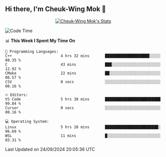 ## Hi there, I'm Cheuk-Wing Mok 👋

<!--
**mozro0327/mozro0327** is a ✨ _special_ ✨ repository because its `README.md` (this file) appears on your GitHub profile.

Here are some ideas to get you started:

- 🔭 I’m currently working on ...
- 🌱 I’m currently learning ...
- 👯 I’m looking to collaborate on ...
- 🤔 I’m looking for help with ...
- 💬 Ask me about ...
- 📫 How to reach me: ...
- 😄 Pronouns: ...
- ⚡ Fun fact: ...
-->

<p align="center">
  <a href="https://github.com/mozro0327" class="rich-diff-level-one">
    <img src="https://github-readme-stats.vercel.app/api?username=mozro0327&title_color=333&text_color=777" alt="Cheuk-Wing Mok's Stats" >
    <!-- &hide=issues
    <img src="https://github-readme-stats.vercel.app/api?username=mozro0327&hide=issues&title_color=333&text_color=777" alt="Cheuk-Wing Mok's Stats" >
    -->
  </a>
</p>

<!--START_SECTION:waka-->
![Code Time](http://img.shields.io/badge/Code%20Time-2%2C937%20hrs%2038%20mins-blue)

📊 **This Week I Spent My Time On** 

```text
💬 Programming Languages: 
C++                      4 hrs 32 mins       ████████████████████░░░░░   80.35 % 
C                        43 mins             ███░░░░░░░░░░░░░░░░░░░░░░   12.92 % 
CMake                    22 mins             ██░░░░░░░░░░░░░░░░░░░░░░░   06.57 % 
CSV                      0 secs              ░░░░░░░░░░░░░░░░░░░░░░░░░   00.16 % 

🔥 Editors: 
VS Code                  5 hrs 38 mins       █████████████████████████   99.84 % 
Cursor                   0 secs              ░░░░░░░░░░░░░░░░░░░░░░░░░   00.16 % 

💻 Operating System: 
Linux                    5 hrs 28 mins       ████████████████████████░   96.69 % 
WSL                      11 mins             █░░░░░░░░░░░░░░░░░░░░░░░░   03.31 % 
```


 Last Updated on 24/09/2024 20:05:36 UTC
<!--END_SECTION:waka-->

